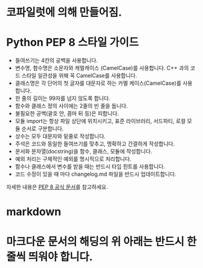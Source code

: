 # 코파일럿에 의해 만들어짐.

# Python PEP 8 스타일 가이드

- 들여쓰기는 4칸의 공백을 사용합니다.
- 변수명, 함수명은 소문자와 캐멀캐이스 (CamelCase)를 사용합니다. C++ 과의 코드 스타일 일관성을 위해 꼭 CamelCase를 사용합니다.
- 클래스명은 각 단어의 첫 글자를 대문자로 하는 카멜 케이스(CamelCase)를 사용합니다.
- 한 줄의 길이는 99자를 넘지 않도록 합니다.
- 함수와 클래스 정의 사이에는 2줄의 빈 줄을 둡니다.
- 불필요한 공백(괄호 안, 콤마 뒤 등)은 피합니다.
- 모듈 import는 항상 파일 상단에 위치시키고, 표준 라이브러리, 서드파티, 로컬 모듈 순서로 구분합니다.
- 상수는 모두 대문자와 밑줄로 작성합니다.
- 주석은 코드와 동일한 들여쓰기를 맞추고, 명확하고 간결하게 작성합니다.
- 문서화 문자열(docstring)을 함수, 클래스, 모듈에 작성합니다.
- 예외 처리는 구체적인 예외를 명시적으로 처리합니다.
- 함수나 클래스에서 변수를 받을 때는 반드시 타입 힌트를 사용합니다.
- 코드 수정이 있을 때 마다 changelog.md 파일을 반드시 업데이트합니다.

자세한 내용은 [PEP 8 공식 문서](https://peps.python.org/pep-0008/)를 참고하세요.

# markdown

# 마크다운 문서의 해딩의 위 아래는 반드시 한 줄씩 띄워야 합니다.